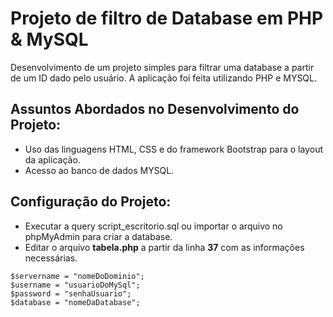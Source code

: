 # Projeto de filtro de Database em PHP & MySQL

Desenvolvimento de um projeto simples para filtrar uma database a partir de um ID dado pelo usuário. A aplicação foi feita utilizando PHP e MYSQL.

## Assuntos Abordados no Desenvolvimento do Projeto:

- Uso das linguagens HTML, CSS e do framework Bootstrap para o layout da aplicação.
- Acesso ao banco de dados MYSQL.

## Configuração do Projeto:

- Executar a query script_escritorio.sql ou importar o arquivo no phpMyAdmin para criar a database.
- Editar o arquivo **tabela.php** a partir da linha **37** com as informações necessárias.

```
$servername = "nomeDoDominio";
$username = "usuarioDoMySql";
$password = "senhaUsuario";
$database = "nomeDaDatabase";

```
